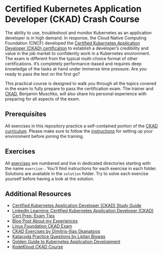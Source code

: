 # Certified Kubernetes Application Developer (CKAD) Crash Course

The ability to use, troubleshoot and monitor Kubernetes as an application developer is in high demand. In response, the Cloud Native Computing Foundation (CNCF) developed the [Certified Kubernetes Application Developer (CKAD) certification](https://www.cncf.io/certification/ckad/) to establish a developer’s credibility and value in the job market to confidently work in a Kubernetes environment. The exam is different from the typical multi-choice format of other certifications. It’s completely performance-based and requires deep knowledge of the tasks at hand under immense time pressure. Are you ready to pass the test on the first go?

This practical course is designed to walk you through all the topics covered in the exam to fully prepare to pass the certification exam. The trainer and [CKAD](https://www.youracclaim.com/badges/027f5e55-5e7d-4113-bd62-9414fb09c277), Benjamin Muschko, will also share his personal experience with preparing for all aspects of the exam.

## Prerequisites

All exercises in this repository practice a self-contained portion of the [CKAD curriculum](https://github.com/cncf/curriculum). Please make sure to follow the [instructions](./prerequisites/instructions.md) for setting up your environment before joining the training.

## Exercises

All [exercises](./exercises) are numbered and live in dedicated directories starting with the name `exercise-`. You'll find instructions for each exercise in each folder. Solutions are available in the `solution` folder. Try to solve each exercise yourself before having a look at the solution.

## Additional Resources

* [Certified Kubernetes Application Developer (CKAD) Study Guide](https://learning.oreilly.com/library/view/certified-kubernetes-application/9781492083726/)
* [LinkedIn Learning: Certified Kubernetes Application Developer (CKAD) Cert Prep: Exam Tips](https://www.linkedin.com/learning/certified-kubernetes-application-developer-ckad-cert-prep-exam-tips)
* [Blog Post About my Experiences](https://bmuschko.com/blog/ckad-prep/)
* [Linux Foundation CKAD Exam](https://www.study4exam.com/linux-foundation/info/ckad)
* [CKAD Exercises by Dimitris-Ilias Gkanatsios](https://github.com/dgkanatsios/CKAD-exercises)
* [Katacoda Practice Questions by Liptan Biswas](https://dev.to/liptanbiswas/ckad-practice-questions-4mpn)
* [Golden Guide to Kubernetes Application Development](https://matthewpalmer.net/kubernetes-app-developer)
* [KodeKloud CKAD Course](https://kodekloud.com/p/kubernetes-certification-course)
